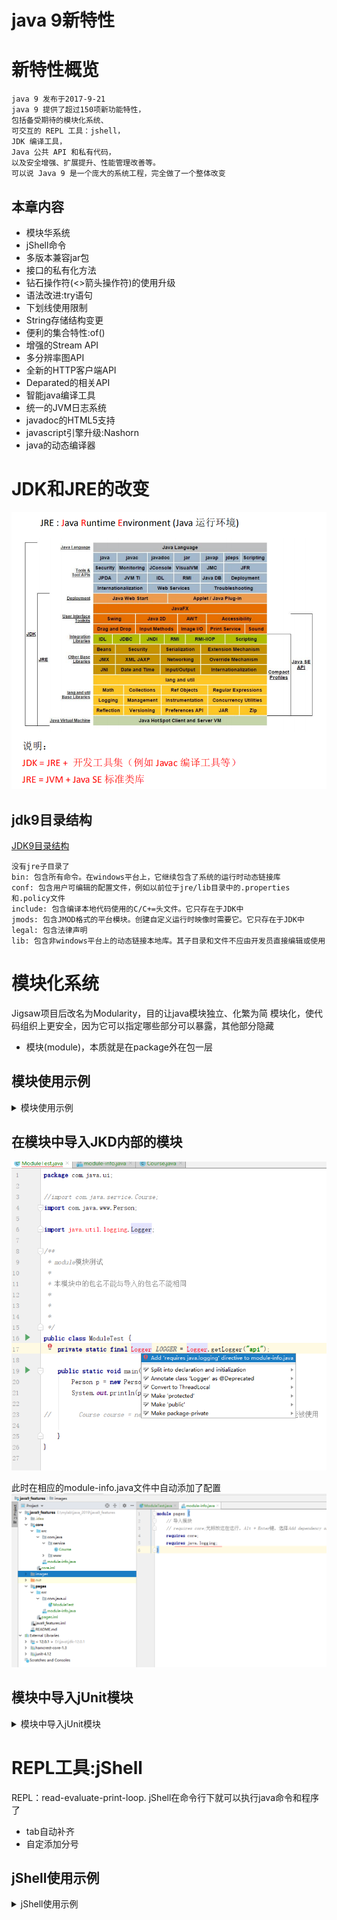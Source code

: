 java 9新特性
==

# 新特性概览
```text
java 9 发布于2017-9-21
java 9 提供了超过150项新功能特性，
包括备受期待的模块化系统、
可交互的 REPL 工具：jshell，
JDK 编译工具，
Java 公共 API 和私有代码，
以及安全增强、扩展提升、性能管理改善等。
可以说 Java 9 是一个庞大的系统工程，完全做了一个整体改变
```

## 本章内容
* 模块华系统
* jShell命令
* 多版本兼容jar包
* 接口的私有化方法
* 钻石操作符(<>箭头操作符)的使用升级
* 语法改进:try语句
* 下划线使用限制
* String存储结构变更
* 便利的集合特性:of()
* 增强的Stream API
* 多分辨率图API
* 全新的HTTP客户端API
* Deparated的相关API
* 智能java编译工具
* 统一的JVM日志系统
* javadoc的HTML5支持
* javascript引擎升级:Nashorn
* java的动态编译器

# JDK和JRE的改变
![](./images/JDK,JRE改变.png)  

## jdk9目录结构
[JDK9目录结构](images/JDK9目录结构.png)

```text
没有jre子目录了
bin: 包含所有命令。在windows平台上，它继续包含了系统的运行时动态链接库
conf: 包含用户可编辑的配置文件，例如以前位于jre/lib目录中的.properties和.policy文件
include: 包含编译本地代码使用的C/C+=头文件。它只存在于JDK中
jmods: 包含JMOD格式的平台模块。创建自定义运行时映像时需要它。它只存在于JDK中
legal: 包含法律声明
lib: 包含非windows平台上的动态链接本地库。其子目录和文件不应由开发员直接编辑或使用

```

# 模块化系统
Jigsaw项目后改名为Modularity，目的让java模块独立、化繁为简
模块化，使代码组织上更安全，因为它可以指定哪些部分可以暴露，其他部分隐藏

* 模块(module)，本质就是在package外在包一层

## 模块使用示例
<details>
<summary>模块使用示例</summary>

* 需求
```text
如下图：模块结构
module有：core、main、pages
把core模块下的包com.java.www 暴露给外部调用，
测试，模块pages中能访问到core模块下的包com.java.www下的Person类
```
![](./images/模块结构.png)  

* 新建多个不同的模块  
** 默认情况下，每个模块都只能访问到本模块下的类、接口等，无法跨模块去访问 **
![](./images/新建module.png)  

* 在每个模块下创建module-info.java文件
![](images/新建module-info.java.png)  

* 设置模块core下的com.java.www包导出
```text
编辑模块core的src目录下的module-info.java文件，添加如下内容：
    exports com.java.www;
具体如下
```

```text
module core {
    // 导出包
    exports com.java.www;
}
```

* 设置模块pages中导入需要的模块
```text
编辑模块pages的src目录下的module-info.java文件，添加如下内容：
    requires core;
具体如下
```

```text
module pages {
    // 导入模块
    requires core; // 光标放这在这行，Alt + Enter键，选择Add dependency on module 'xxx'
}
```
注意添加了这行内容后，要执行添加依赖模块操作，执行后的变化
![](./images/添加依赖的module.png)  

![](./images/添加依赖的module2.png)  


* 注意:本模块中的包名不能与导入的包名不能相同
* 测试
[ModuleTest](./pages/src/com/java/ui/ModuleTest.java)
</details>

## 在模块中导入JKD内部的模块
![](./images/导入JDK内部模块1.png)  

此时在相应的module-info.java文件中自动添加了配置
![](./images/导入JDK内部模块2.png)  

## 模块中导入jUnit模块
<details>
<summary>模块中导入jUnit模块</summary>

![](./images/add_jUnit模块.png)  
![](./images/add_jUnit模块2.png)  
![](./images/add_jUnit模块3.png)  
![](./images/add_jUnit模块4.png)  
![](./images/add_jUnit模块5.png)  
![](./images/add_jUnit模块6.png)  

</details>

# REPL工具:jShell
REPL：read-evaluate-print-loop.
jShell在命令行下就可以执行java命令和程序了

* tab自动补齐
* 自定添加分号

##  jShell使用示例
<details>
<summary>jShell使用示例</summary>

* 调出jShell
在cmd窗口执行 jshell
![](./images/jshell01.png)  

* /help 帮助
![](./images/jshell02.png)  

* 基本使用
![](./images/jshell03.png)  

![](./images/jshell04.png)  

* 导入指定的包
![](./images/jshell05.png)  

* /imports查看已导入的包
![](./images/jshell06.png)  

* tab补齐代码
![](./images/jshell07.png)  

* 列出当前会话里有效的代码片段
![](./images/jshell08.png)  

* /var列出当前会话里创建了的变量
![](./images/jshell09.png)  

* /methods查看已创建的方法
![](./images/jshell10.png)  

* 加载并执行外部的源代码文件
![](./images/jshell11.png)  

* /edit使用pad文本编辑器
![](./images/jshell12.png)  

</details>




